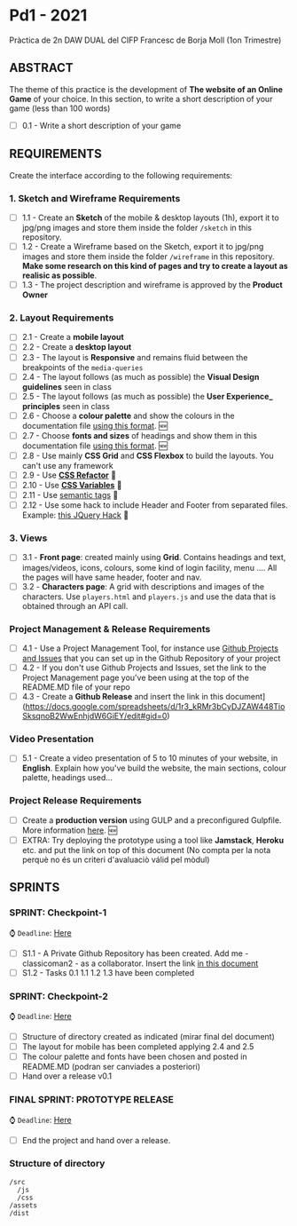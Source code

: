 # Pd1 - 2021

Pràctica de 2n DAW DUAL del CIFP Francesc de Borja Moll (1on Trimestre)

## ABSTRACT

The theme of this practice is the development of **The website of an Online Game** of your choice. 
In this section, to write a short description of your game (less than 100 words)

- [ ] 0.1 - Write a short description of your game

## REQUIREMENTS

Create the interface according to the following requirements:

### 1. Sketch and Wireframe Requirements

- [ ] 1.1 - Create an **Sketch** of the mobile & desktop layouts (1h), export it to jpg/png images and store them inside the folder `/sketch` in this repository.
- [ ] 1.2 - Create a Wireframe based on the Sketch, export it to jpg/png images and store them inside the folder `/wireframe` in this repository. **Make some research on this kind of pages and try to create a layout as realisic as possible**.
- [ ] 1.3 - The project description and wireframe is approved by the **Product Owner**

### 2. Layout Requirements

- [ ] 2.1 - Create a **mobile layout**
- [ ] 2.2 - Create a **desktop layout**
- [ ] 2.3 - The layout is **Responsive** and remains fluid between the breakpoints of the `media-queries`
- [ ] 2.4 - The layout follows (as much as possible) the **Visual Design guidelines** seen in class
- [ ] 2.5 - The layout follows (as much as possible) the **User Experience_ principles** seen in class
- [ ] 2.6 - Choose a **colour palette** and show the colours in the documentation file [using this format](https://docs.google.com/spreadsheets/d/1yDqy-8nK90b1t97e2DgLYaPvoB4jcuA5kv5AuZUdBN4/edit#gid=1182541801). :new:
- [ ] 2.7 - Choose **fonts and sizes** of headings and show them in this documentation file [using this format](https://docs.google.com/spreadsheets/d/1yDqy-8nK90b1t97e2DgLYaPvoB4jcuA5kv5AuZUdBN4/edit#gid=0). :new:
- [ ] 2.8 - Use mainly **CSS Grid** and **CSS Flexbox** to build the layouts. You can't use any framework
- [ ] 2.9 - Use [**CSS Refactor**](https://docs.google.com/document/d/1s-aOTgASYY_0LvzCI-lnL6QK8S4FsUZGuUEwYLhjA_M/edit#heading=h.x5bphe4nq2v0) :pill:
- [ ] 2.10 - Use [**CSS Variables**](https://docs.google.com/document/d/1s-aOTgASYY_0LvzCI-lnL6QK8S4FsUZGuUEwYLhjA_M/edit#heading=h.uay6xh8zzrsb) :pill:
- [ ] 2.11 - Use [semantic tags](https://docs.google.com/document/d/1s-aOTgASYY_0LvzCI-lnL6QK8S4FsUZGuUEwYLhjA_M/edit#heading=h.xs3su5aas2o) :pill:
- [ ] 2.12 - Use some hack to include Header and Footer from separated files. Example: [this JQuery Hack](https://docs.google.com/document/d/1RXwgikqEfVhopg7zwvnmAQoyMWreQeRa7bCLOodGM3U/edit#heading=h.jkbvj42pliv7) :pill:

### 3. Views

- [ ] 3.1 - **Front page**: created mainly using **Grid**. Contains headings and text, images/videos, icons, colours, some kind of login facility, menu .... All the pages will have same header, footer and nav. 
- [ ] 3.2 - **Characters page**: A grid with descriptions and images of the characters. Use `players.html` and `players.js` and use the data that is obtained through an API call. 
 
### Project Management & Release Requirements

- [ ] 4.1 - Use a Project Management Tool, for instance use [Github Projects and Issues](https://github.com/classicoman2/skills2020-quick-website-develop) that you can set up in the Github Repository of your project
- [ ] 4.2 - If you don't use Github Projects and Issues, set the link to the Project Management page you've been using at the top of the README.MD file of your repo
- [ ] 4.3 - Create a **Github Release** and insert the link in this document](https://docs.google.com/spreadsheets/d/1r3_kRMr3bCyDJZAW448TioSksqnoB2WwEnhjdW6GiEY/edit#gid=0)

### Video Presentation

- [ ] 5.1 - Create a video presentation of 5 to 10 minutes of your website, in **English**. Explain how you've build the website, the main sections, colour palette, headings used...


### Project Release Requirements

- [ ] Create a **production version** using GULP and a preconfigured Gulpfile. More information [here](https://docs.google.com/document/d/1RXwgikqEfVhopg7zwvnmAQoyMWreQeRa7bCLOodGM3U/edit#heading=h.pb2c1yxlj6hy). :new:
- [ ] EXTRA: Try deploying the prototype using a tool like **Jamstack**, **Heroku** etc. and put the link on top of this document (No compta per la nota perquè no és un criteri d'avaluaciò válid pel mòdul)

## SPRINTS

### SPRINT: Checkpoint-1
:watch: `Deadline`: [Here](https://docs.google.com/spreadsheets/d/1r3_kRMr3bCyDJZAW448TioSksqnoB2WwEnhjdW6GiEY/edit#gid=0)

- [ ] S1.1 - A Private Github Repository has been created. Add me - classicoman2 - as a collaborator. Insert the link [in this document](https://docs.google.com/spreadsheets/d/1r3_kRMr3bCyDJZAW448TioSksqnoB2WwEnhjdW6GiEY/edit#gid=0) 
- [ ] S1.2 - Tasks 0.1 1.1 1.2 1.3 have been completed

### SPRINT: Checkpoint-2
:watch: `Deadline`: [Here](https://docs.google.com/spreadsheets/d/1r3_kRMr3bCyDJZAW448TioSksqnoB2WwEnhjdW6GiEY/edit#gid=0)

- [ ] Structure of directory created as indicated (mirar final del document)
- [ ] The layout for mobile has been completed applying 2.4 and 2.5
- [ ] The colour palette and fonts have been chosen and posted in README.MD (podran ser canviades a posteriori)
- [ ] Hand over a release v0.1 
 
### FINAL SPRINT: PROTOTYPE RELEASE
:watch: `Deadline`: [Here](https://docs.google.com/spreadsheets/d/1r3_kRMr3bCyDJZAW448TioSksqnoB2WwEnhjdW6GiEY/edit#gid=0)

- [ ] End the project and hand over a release.

### Structure of directory

    /src
      /js
      /css
    /assets
    /dist